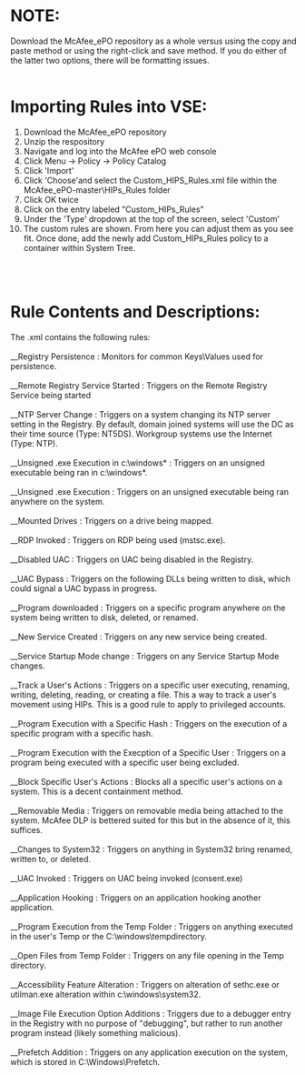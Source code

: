# NOTE:
Download the McAfee_ePO repository as a whole versus using the copy and paste method or using the right-click and save method. If you do either of the latter two options, there will be formatting issues. 
<br><br>

# Importing Rules into VSE:
1) Download the McAfee_ePO repository<br>
2) Unzip the respository<br>
3) Navigate and log into the McAfee ePO web console<br>
4) Click Menu -> Policy -> Policy Catalog<br>
5) Click 'Import'<br>
6) Click 'Choose'and select the Custom_HIPS_Rules.xml file within the McAfee_ePO-master\HIPs_Rules folder <br>
7) Click OK twice<br>
8) Click on the entry labeled "Custom_HIPs_Rules"<br>
9) Under the 'Type' dropdown at the top of the screen, select 'Custom'<br>
10) The custom rules are shown. From here you can adjust them as you see fit. Once done, add the newly add Custom_HIPs_Rules policy to a container within System Tree.<br>

<br><br>
# Rule Contents and Descriptions:
The .xml contains the following rules: <br>
<br>
__Registry Persistence : Monitors for common Keys\Values used for persistence.<br><br>
__Remote Registry Service Started : Triggers on the Remote Registry Service being started<br><br>
__NTP Server Change : Triggers on a system changing its NTP server setting in the Registry. By default, domain joined systems will use the DC as their time source (Type: NT5DS). Workgroup systems use the Internet (Type: NTP).<br><br>
__Unsigned .exe Execution in c:\windows\* : Triggers on an unsigned executable being ran in c:\windows\*.<br><br>
__Unsigned .exe Execution : Triggers on an unsigned executable being ran anywhere on the system.<br><br>
__Mounted Drives : Triggers on a drive being mapped.<br><br>
__RDP Invoked : Triggers on RDP being used (mstsc.exe).<br><br>
__Disabled UAC : Triggers on UAC being disabled in the Registry.<br><br>
__UAC Bypass : Triggers on the following DLLs being written to disk, which could signal a UAC bypass in progress.<br><br>
__Program downloaded : Triggers on a specific program anywhere on the system being written to disk, deleted, or renamed.<br><br>
__New Service Created : Triggers on any new service being created.<br><br>
__Service Startup Mode change : Triggers on any Service Startup Mode changes.<br><br>
__Track a User's Actions : Triggers on a specific user executing, renaming, writing, deleting, reading, or creating a file. This a way to track a user's movement using HIPs. This is a good rule to apply to privileged accounts.<br><br>
__Program Execution with a Specific Hash : Triggers on the execution of a specific program with a specific hash.<br><br>
__Program Execution with the Execption of a Specific User : Triggers on a program being executed with a specific user being excluded.<br><br>
__Block Specific User's Actions : Blocks all a specific user's actions on a system. This is a decent containment method.<br><br>
__Removable Media : Triggers on removable media being attached to the system. McAfee DLP is bettered suited for this but in the absence of it, this suffices.<br><br>
__Changes to System32 : Triggers on anything in System32 bring renamed, written to, or deleted.<br><br>
__UAC Invoked : Triggers on UAC being invoked (consent.exe)<br><br>
__Application Hooking : Triggers on an application hooking another application.<br><br>
__Program Execution from the Temp Folder : Triggers on anything executed in the user's Temp or the C:\windows\tempdirectory.<br><br>
__Open Files from Temp Folder : Triggers on any file opening in the Temp directory.<br><br>
__Accessibility Feature Alteration : Triggers on alteration of sethc.exe or utilman.exe alteration within c:\windows\system32.<br><br>
__Image File Execution Option Additions : Triggers due to a debugger entry in the Registry with no purpose of "debugging", but rather to run another program instead (likely something malicious).<br><br>
__Prefetch Addition : Triggers on any application execution on the system, which is stored in C:\Windows\Prefetch.<br><br>

